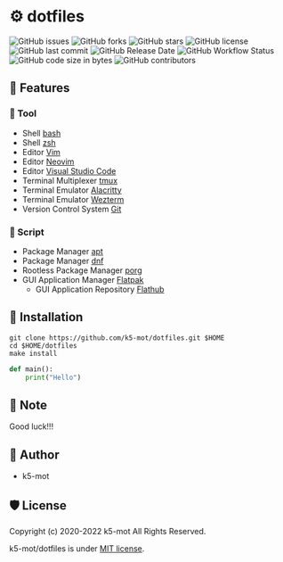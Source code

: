 # :gear: dotfiles

![GitHub issues](https://img.shields.io/github/issues/k5-mot/dotfiles)
![GitHub forks](https://img.shields.io/github/forks/k5-mot/dotfiles)
![GitHub stars](https://img.shields.io/github/stars/k5-mot/dotfiles)
![GitHub license](https://img.shields.io/github/license/k5-mot/dotfiles)
![GitHub last commit](https://img.shields.io/github/last-commit/k5-mot/dotfiles)
![GitHub Release Date](https://img.shields.io/github/release-date/k5-mot/dotfiles)
![GitHub Workflow Status](https://img.shields.io/github/workflow/status/k5-mot/dotfiles/linux)
![GitHub code size in bytes](https://img.shields.io/github/languages/code-size/k5-mot/dotfiles)
![GitHub contributors](https://img.shields.io/github/contributors/k5-mot/dotfiles)

## :rainbow: Features

### :wrench: Tool

- Shell [bash](https://www.gnu.org/software/bash/)
- Shell [zsh](https://zsh.sourceforge.io/)
- Editor [Vim](https://github.com/vim/vim)
- Editor [Neovim](https://github.com/neovim/neovim)
- Editor [Visual Studio Code](https://code.visualstudio.com/)
- Terminal Multiplexer [tmux](https://github.com/tmux/tmux)
- Terminal Emulator [Alacritty](https://github.com/alacritty/alacritty)
- Terminal Emulator [Wezterm](https://github.com/wez/wezterm)
- Version Control System [Git](https://git-scm.com/)

### :scroll: Script

- Package Manager [apt](https://salsa.debian.org/apt-team/apt)
- Package Manager [dnf](https://github.com/rpm-software-management/dnf)
- Rootless Package Manager [porg](https://porg.sourceforge.net/)
- GUI Application Manager [Flatpak](https://flatpak.org/)
  - GUI Application Repository [Flathub](https://flathub.org/)

## :floppy_disk: Installation

```shell
git clone https://github.com/k5-mot/dotfiles.git $HOME
cd $HOME/dotfiles
make install
```

```python
def main():
    print("Hello")
```

## :bookmark_tabs: Note

Good luck!!!

## :busts_in_silhouette: Author

- k5-mot

## :shield: License

Copyright (c) 2020-2022 k5-mot All Rights Reserved.

k5-mot/dotfiles is under [MIT license](https://en.wikipedia.org/wiki/MIT_License).


